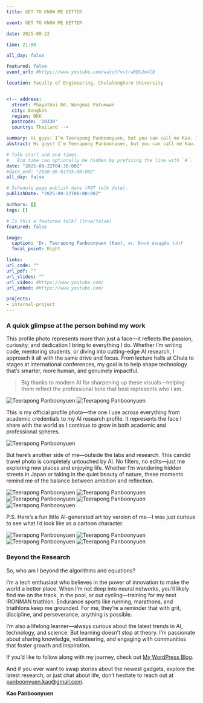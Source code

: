 ```yaml
---
title: GET TO KNOW ME BETTER

event: GET TO KNOW ME BETTER

date: 2025-09-22

time: 21:00

all_day: false

featured: false
event_url: #https://www.youtube.com/watch?v=traKBhJm4lQ

location: Faculty of Engineering, Chulalongkorn University


<!-- address:
  street: Phayathai Rd. Wangmai Patumwan
  city: Bangkok
  region: BKK
  postcode: '10330'
  country: Thailand -->

summary: Hi guys! I’m Teerapong Panboonyuen, but you can call me Kao. I’m passionate about creating impactful AI. While working on my Ph.D. in Computer Engineering at Chula, I’ve taught, tackled exciting data science projects, and assisted in machine learning classes. My goal? To elevate AI and leverage it for a better world. My journey has been a thrilling exploration of advanced technologies, from diffusion models and generative adversarial networks (GANs) to self-supervised learning and probabilistic modeling.
abstract: Hi guys! I’m Teerapong Panboonyuen, but you can call me Kao. I’m passionate about building AI that drives meaningful impact. Currently, I’m a Senior AI Research Scientist at MARSAIL (Motor AI Recognition Solution Artificial Intelligence Laboratory) and a Postdoctoral Fellow at Chulalongkorn University, where I received my Ph.D. in Computer Engineering, specializing in advanced AI methodologies. My research focuses on pushing the boundaries of AI through transformer architectures, diffusion models, and generative adversarial networks (GANs), with a strong foundation in optimization theory, latent spaces, and stochastic processes. I’m especially drawn to applications in remote sensing and geospatial analysis, where I leverage deep learning techniques like CNNs and RNNs to uncover patterns in complex data. Beyond research, I love teaching machine learning and mentoring students on concepts like gradient descent, regularization, and the inner workings of deep learning frameworks. My mission is to blend rigorous mathematical principles with innovative problem-solving to create AI that tackles real-world challenges. Whether it’s exploring the potential of attention mechanisms in LLMs or enhancing predictive models with statistical optimization, I’m constantly seeking to expand what’s possible in AI. Let’s collaborate to build technology that inspires, solves problems, and makes a lasting difference!

# Talk start and end times.
#   End time can optionally be hidden by prefixing the line with `#`.
date: "2025-09-22T04:30:00Z"
#date_end: "2030-06-01T15:00:00Z"
all_day: false

# Schedule page publish date (NOT talk date).
publishDate: "2025-09-22T00:00:00Z"

authors: []
tags: []

# Is this a featured talk? (true/false)
featured: false

image:
  caption: 'Dr. Teerapong Panboonyuen (Kao), ดร. ธีรพงศ์ ปานบุญยืน (เก้า)'
  focal_point: Right

links:
url_code: ""
url_pdf: ""
url_slides: ""
url_video: #https://www.youtube.com/
url_embed: #https://www.youtube.com/

projects:
- internal-project
---
```


### A quick glimpse at the person behind my work

This profile photo represents more than just a face—it reflects the passion, curiosity, and dedication I bring to everything I do. Whether I’m writing code, mentoring students, or diving into cutting-edge AI research, I approach it all with the same drive and focus. From lecture halls at Chula to stages at international conferences, my goal is to help shape technology that’s smarter, more human, and genuinely impactful.

> Big thanks to modern AI for sharpening up these visuals—helping them reflect the professional tone that best represents who I am.

![Teerapong Panboonyuen](panboonyuen_profile_pic_01.png)
![Teerapong Panboonyuen](panboonyuen_profile_pic_03.png)
<!-- ![Teerapong Panboonyuen](panboonyuen_profile_pic_05.png) -->
<!-- ![Teerapong Panboonyuen](panboonyuen_profile_pic_07.png) -->

This is my official profile photo—the one I use across everything from academic credentials to my AI research profile. It represents the face I share with the world as I continue to grow in both academic and professional spheres.

![Teerapong Panboonyuen](panboonyuen_profile_pic_09.png)

But here’s another side of me—outside the labs and research. This candid travel photo is completely untouched by AI. No filters, no edits—just me exploring new places and enjoying life. Whether I’m wandering hidden streets in Japan or taking in the quiet beauty of nature, these moments remind me of the balance between ambition and reflection.  

![Teerapong Panboonyuen](kao_japan_2020/KAO_PANBOONYUEN_JP20_02.jpg)
![Teerapong Panboonyuen](KAO_PANBOONYUEN_ITA.jpg)
![Teerapong Panboonyuen](KAO_PANBOONYUEN_ITA_02.jpg)
![Teerapong Panboonyuen](panboonyuen_img01.jpg)
![Teerapong Panboonyuen](panboonyuen_img02.png)

P.S. Here’s a fun little AI-generated art toy version of me—I was just curious to see what I’d look like as a cartoon character.

![Teerapong Panboonyuen](panboonyuen_art_toy_01.png)
![Teerapong Panboonyuen](panboonyuen_art_toy_06.png)
![Teerapong Panboonyuen](panboonyuen_art_toy_08.png)
![Teerapong Panboonyuen](panboonyuen_art_toy_07.png)
<!-- ![Teerapong Panboonyuen](panboonyuen_art_toy_04.png)
![Teerapong Panboonyuen](panboonyuen_art_toy_02.png)
![Teerapong Panboonyuen](panboonyuen_art_toy_03.png)
![Teerapong Panboonyuen](panboonyuen_art_toy_05.png) -->

### Beyond the Research

So, who am I beyond the algorithms and equations?

I’m a tech enthusiast who believes in the power of innovation to make the world a better place. When I’m not deep into neural networks, you’ll likely find me on the track, in the pool, or out cycling—training for my next IRONMAN triathlon. Endurance sports like running, marathons, and triathlons keep me grounded. For me, they’re a reminder that with grit, discipline, and perseverance, anything is possible.

I’m also a lifelong learner—always curious about the latest trends in AI, technology, and science. But learning doesn’t stop at theory. I’m passionate about sharing knowledge, volunteering, and engaging with communities that foster growth and inspiration.

If you’d like to follow along with my journey, check out [My WordPress Blog](https://kaopanboonyuen.wordpress.com/).  

And if you ever want to swap stories about the newest gadgets, explore the latest research, or just chat about life, don’t hesitate to reach out at [panboonyuen.kao@gmail.com](mailto:panboonyuen.kao@gmail.com).  

**Kao Panboonyuen**